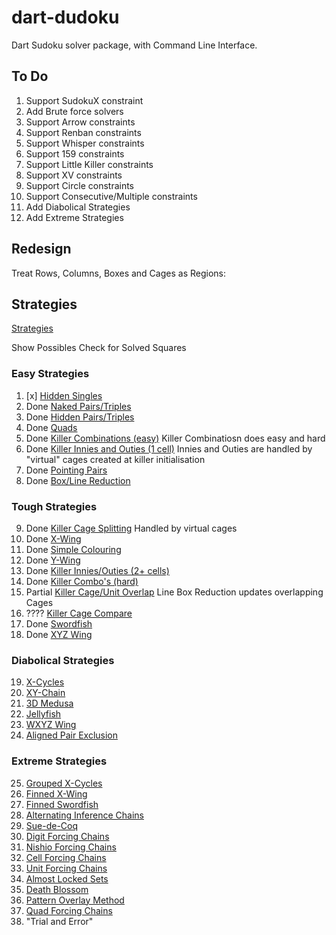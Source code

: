 # dart-dudoku

Dart Sudoku solver package, with Command Line Interface.

## To Do

1. Support SudokuX constraint
2. Add Brute force solvers
3. Support Arrow constraints
4. Support Renban constraints
5. Support Whisper constraints
6. Support 159 constraints
7. Support Little Killer constraints
8. Support XV constraints
9. Support Circle constraints
10. Support Consecutive/Multiple constraints
11. Add Diabolical Strategies
12. Add Extreme Strategies

## Redesign

Treat Rows, Columns, Boxes and Cages as Regions:

## Strategies

[Strategies](https.//www.sudokuwiki.org/Strategy_Families)

Show Possibles
Check for Solved Squares

### Easy Strategies

1. [x] [Hidden Singles](https.//www.sudokuwiki.org/Getting_Started)
2. Done [Naked Pairs/Triples](https.//www.sudokuwiki.org/Naked_Candidates#NP)
3. Done [Hidden Pairs/Triples](https://www.sudokuwiki.org/Hidden_Candidates#HP)
4. Done [Quads](https://www.sudokuwiki.org/Naked_Candidates#NQ)
5. Done [Killer Combinations (easy)](https://www.sudokuwiki.org/Killer_Combinations)
   Killer Combinatiosn does easy and hard
6. Done [Killer Innies and Outies (1 cell)](https://www.sudokuwiki.org/Innies_And_Outies)
   Innies and Outies are handled by "virtual" cages created at killer initialisation
7. Done [Pointing Pairs](https://www.sudokuwiki.org/Intersection_Removal#IR)
8. Done [Box/Line Reduction](https://www.sudokuwiki.org/Intersection_Removal#LBR)

### Tough Strategies

9. Done [Killer Cage Splitting](https://www.sudokuwiki.org/Cage_Splitting)
   Handled by virtual cages
10. Done [X-Wing](https://www.sudokuwiki.org/X_Wing_Strategy)
11. Done [Simple Colouring](https://www.sudokuwiki.org/Singles_Chains)
12. Done [Y-Wing](https://www.sudokuwiki.org/Y_Wing_Strategy)
13. Done [Killer Innies/Outies (2+ cells)](https://www.sudokuwiki.org/Innies_And_Outies)
14. Done [Killer Combo's (hard)](https://www.sudokuwiki.org/Killer_Combinations)
15. Partial [Killer Cage/Unit Overlap](https://www.sudokuwiki.org/Cage_Unit_Overlap)
    Line Box Reduction updates overlapping Cages
16. ???? [Killer Cage Compare](https://www.sudokuwiki.org/Cage_Comparison)
17. Done [Swordfish](https://www.sudokuwiki.org/Sword_Fish_Strategy)
18. Done [XYZ Wing](https://www.sudokuwiki.org/XYZ_Wing)

### Diabolical Strategies

19. [X-Cycles](https://www.sudokuwiki.org/X_Cycles)
20. [XY-Chain](https://www.sudokuwiki.org/XY_Chains)
21. [3D Medusa](https://www.sudokuwiki.org/3D_Medusa)
22. [Jellyfish](https://www.sudokuwiki.org/Jelly_Fish_Strategy)
23. [WXYZ Wing](https://www.sudokuwiki.org/WXYZ_Wing)
24. [Aligned Pair Exclusion](https://www.sudokuwiki.org/Aligned_Pair_Exclusion)

### Extreme Strategies

25. [Grouped X-Cycles](https://www.sudokuwiki.org/Grouped_X_Cycles)
26. [Finned X-Wing](https://www.sudokuwiki.org/Finned_X_Wing)
27. [Finned Swordfish](https://www.sudokuwiki.org/Finned_Swordfish)
28. [Alternating Inference Chains](https://www.sudokuwiki.org/Alternating_Inference_Chains)
29. [Sue-de-Coq](https://www.sudokuwiki.org/Sue_De_Coq)
30. [Digit Forcing Chains](https://www.sudokuwiki.org/Digit_Forcing_Chains)
31. [Nishio Forcing Chains](https://www.sudokuwiki.org/Nishio_Forcing_Chains)
32. [Cell Forcing Chains](https://www.sudokuwiki.org/Cell_Forcing_Chains)
33. [Unit Forcing Chains](https://www.sudokuwiki.org/Unit_Forcing_Chains)
34. [Almost Locked Sets](https://www.sudokuwiki.org/Almost_Locked_Sets)
35. [Death Blossom](https://www.sudokuwiki.org/Death_Blossom)
36. [Pattern Overlay Method](https://www.sudokuwiki.org/Pattern_Overlay)
37. [Quad Forcing Chains](https://www.sudokuwiki.org/Quad_Forcing_Chains)
38. "Trial and Error"
